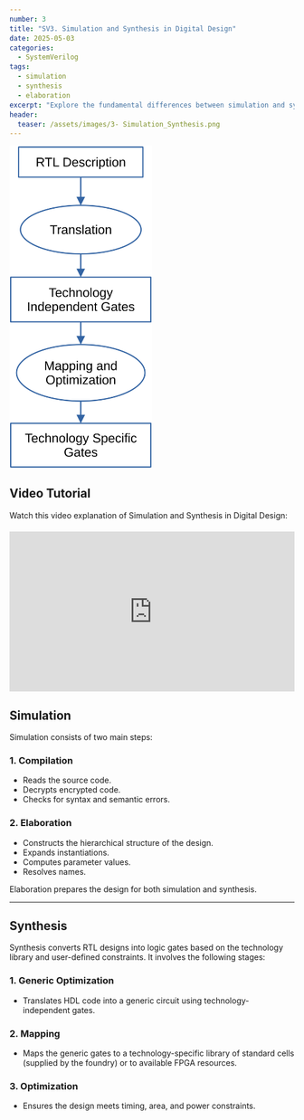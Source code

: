 ```yaml
---
number: 3
title: "SV3. Simulation and Synthesis in Digital Design"
date: 2025-05-03
categories:
  - SystemVerilog
tags:
  - simulation
  - synthesis
  - elaboration
excerpt: "Explore the fundamental differences between simulation and synthesis in digital design. Understand how your SystemVerilog code behaves in simulation versus hardware implementation."
header:
  teaser: /assets/images/3- Simulation_Synthesis.png
---
```





<img src="/assets/images/3- Simulation_Synthesis.png" alt="Simulation vs Synthesis" style="width: 50%;">




## Video Tutorial

Watch this video explanation of Simulation and Synthesis in Digital Design:

<div class="video-container" style="position: relative; padding-bottom: 56.25%; height: 0; overflow: hidden; max-width: 100%; margin: 20px 0;">
  <iframe 
    src="https://www.youtube.com/embed/1M6stvMG3BE" 
    style="position: absolute; top: 0; left: 0; width: 100%; height: 100%;" 
    frameborder="0" 
    allowfullscreen>
  </iframe>
</div>

## Simulation

Simulation consists of two main steps:

### 1. Compilation
- Reads the source code.
- Decrypts encrypted code.
- Checks for syntax and semantic errors.

### 2. Elaboration
- Constructs the hierarchical structure of the design.
- Expands instantiations.
- Computes parameter values.
- Resolves names.

Elaboration prepares the design for both simulation and synthesis.

---

## Synthesis

Synthesis converts RTL designs into logic gates based on the technology library and user-defined constraints. It involves the following stages:

### 1. Generic Optimization
- Translates HDL code into a generic circuit using technology-independent gates.

### 2. Mapping
- Maps the generic gates to a technology-specific library of standard cells (supplied by the foundry) or to available FPGA resources.

### 3. Optimization
- Ensures the design meets timing, area, and power constraints.
